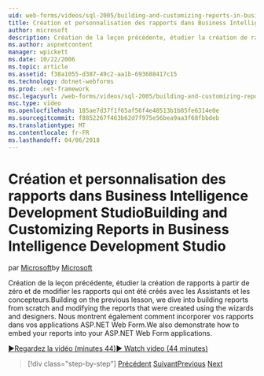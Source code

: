 ```yaml
---
uid: web-forms/videos/sql-2005/building-and-customizing-reports-in-business-intelligence-development-studio
title: Création et personnalisation des rapports dans Business Intelligence Development Studio | Documents Microsoft
author: microsoft
description: Création de la leçon précédente, étudier la création de rapports à partir de zéro et de modifier les rapports qui ont été créés avec les Assistants et les concepteurs. Nous avons un...
ms.author: aspnetcontent
manager: wpickett
ms.date: 10/22/2006
ms.topic: article
ms.assetid: f38a1055-d387-49c2-aa1b-693688417c15
ms.technology: dotnet-webforms
ms.prod: .net-framework
msc.legacyurl: /web-forms/videos/sql-2005/building-and-customizing-reports-in-business-intelligence-development-studio
msc.type: video
ms.openlocfilehash: 185ae7d37f1f65af56f4e48513b1b85fe6314e0e
ms.sourcegitcommit: f8852267f463b62d7f975e56bea9aa3f68fbbdeb
ms.translationtype: MT
ms.contentlocale: fr-FR
ms.lasthandoff: 04/06/2018
---
```

<a name="building-and-customizing-reports-in-business-intelligence-development-studio"></a><span data-ttu-id="e47d4-104">Création et personnalisation des rapports dans Business Intelligence Development Studio</span><span class="sxs-lookup"><span data-stu-id="e47d4-104">Building and Customizing Reports in Business Intelligence Development Studio</span></span>
====================
<span data-ttu-id="e47d4-105">par [Microsoft](https://github.com/microsoft)</span><span class="sxs-lookup"><span data-stu-id="e47d4-105">by [Microsoft](https://github.com/microsoft)</span></span>

<span data-ttu-id="e47d4-106">Création de la leçon précédente, étudier la création de rapports à partir de zéro et de modifier les rapports qui ont été créés avec les Assistants et les concepteurs.</span><span class="sxs-lookup"><span data-stu-id="e47d4-106">Building on the previous lesson, we dive into building reports from scratch and modifying the reports that were created using the wizards and designers.</span></span> <span data-ttu-id="e47d4-107">Nous montrent également comment incorporer vos rapports dans vos applications ASP.NET Web Form.</span><span class="sxs-lookup"><span data-stu-id="e47d4-107">We also demonstrate how to embed your reports into your ASP.NET Web Form applications.</span></span>

[<span data-ttu-id="e47d4-108">&#9654;Regardez la vidéo (minutes 44)</span><span class="sxs-lookup"><span data-stu-id="e47d4-108">&#9654; Watch video (44 minutes)</span></span>](https://channel9.msdn.com/Blogs/ASP-NET-Site-Videos/building-and-customizing-reports-in-business-intelligence-development-studio)

> [!div class="step-by-step"]
> <span data-ttu-id="e47d4-109">[Précédent](getting-started-with-reporting-services.md)
> [Suivant](creating-and-using-stored-procedures.md)</span><span class="sxs-lookup"><span data-stu-id="e47d4-109">[Previous](getting-started-with-reporting-services.md)
[Next](creating-and-using-stored-procedures.md)</span></span>
